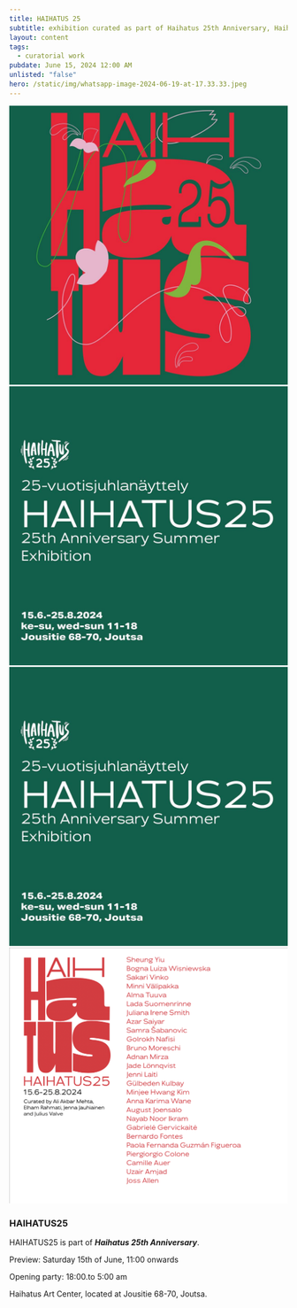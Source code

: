 ```yaml
---
title: HAIHATUS 25
subtitle: exhibition curated as part of Haihatus 25th Anniversary, Haihatus, Joutsa
layout: content
tags:
  - curatorial work
pubdate: June 15, 2024 12:00 AM
unlisted: "false"
hero: /static/img/whatsapp-image-2024-06-19-at-17.33.33.jpeg
---
```

![](/static/img/whatsapp-image-2024-06-19-at-17.33.33.jpeg)
![](/static/img/whatsapp-image-2024-06-19-at-17.33.34-1-.jpeg)
![](/static/img/whatsapp-image-2024-06-19-at-17.33.34-1-.jpeg)
![](/static/img/haihatus-artist-list.png)

### HAIHATUS25

HAIHATUS25 is part of ***Haihatus 25th Anniversary***. 

Preview: Saturday 15th of June, 11:00 onwards  

Opening party: 18:00.to 5:00 am 

Haihatus Art Center, located at Jousitie 68-70, Joutsa.